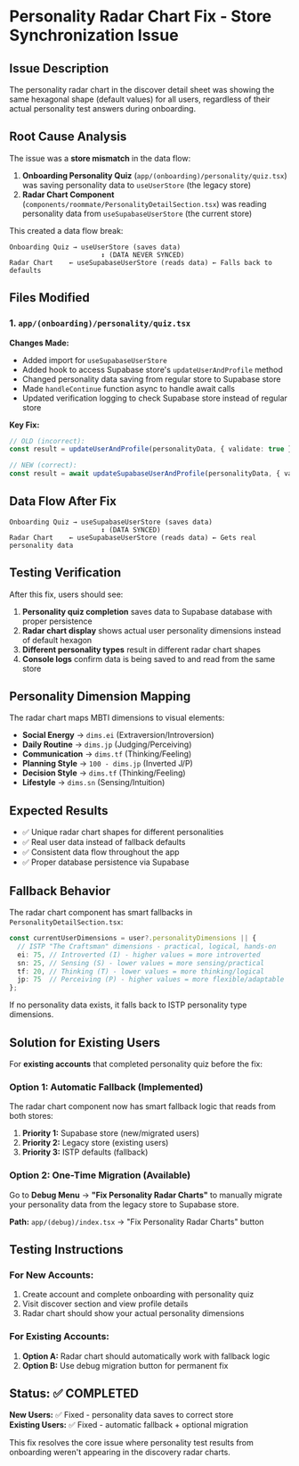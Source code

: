 # Personality Radar Chart Fix - Store Synchronization Issue

## Issue Description

The personality radar chart in the discover detail sheet was showing the same hexagonal shape (default values) for all users, regardless of their actual personality test answers during onboarding.

## Root Cause Analysis

The issue was a **store mismatch** in the data flow:

1. **Onboarding Personality Quiz** (`app/(onboarding)/personality/quiz.tsx`) was saving personality data to `useUserStore` (the legacy store)
2. **Radar Chart Component** (`components/roommate/PersonalityDetailSection.tsx`) was reading personality data from `useSupabaseUserStore` (the current store)

This created a data flow break:
```
Onboarding Quiz → useUserStore (saves data)
                       ↕ (DATA NEVER SYNCED)  
Radar Chart    ← useSupabaseUserStore (reads data) ← Falls back to defaults
```

## Files Modified

### 1. `app/(onboarding)/personality/quiz.tsx`

**Changes Made:**
- Added import for `useSupabaseUserStore`
- Added hook to access Supabase store's `updateUserAndProfile` method
- Changed personality data saving from regular store to Supabase store
- Made `handleContinue` function async to handle await calls
- Updated verification logging to check Supabase store instead of regular store

**Key Fix:**
```typescript
// OLD (incorrect):
const result = updateUserAndProfile(personalityData, { validate: true });

// NEW (correct):
const result = await updateSupabaseUserAndProfile(personalityData, { validate: true });
```

## Data Flow After Fix

```
Onboarding Quiz → useSupabaseUserStore (saves data)
                       ↕ (DATA SYNCED)  
Radar Chart    ← useSupabaseUserStore (reads data) ← Gets real personality data
```

## Testing Verification

After this fix, users should see:

1. **Personality quiz completion** saves data to Supabase database with proper persistence
2. **Radar chart display** shows actual user personality dimensions instead of default hexagon
3. **Different personality types** result in different radar chart shapes
4. **Console logs** confirm data is being saved to and read from the same store

## Personality Dimension Mapping

The radar chart maps MBTI dimensions to visual elements:

- **Social Energy** → `dims.ei` (Extraversion/Introversion)
- **Daily Routine** → `dims.jp` (Judging/Perceiving) 
- **Communication** → `dims.tf` (Thinking/Feeling)
- **Planning Style** → `100 - dims.jp` (Inverted J/P)
- **Decision Style** → `dims.tf` (Thinking/Feeling)
- **Lifestyle** → `dims.sn` (Sensing/Intuition)

## Expected Results

- ✅ Unique radar chart shapes for different personalities
- ✅ Real user data instead of fallback defaults  
- ✅ Consistent data flow throughout the app
- ✅ Proper database persistence via Supabase

## Fallback Behavior

The radar chart component has smart fallbacks in `PersonalityDetailSection.tsx`:

```typescript
const currentUserDimensions = user?.personalityDimensions || {
  // ISTP "The Craftsman" dimensions - practical, logical, hands-on
  ei: 75, // Introverted (I) - higher values = more introverted
  sn: 25, // Sensing (S) - lower values = more sensing/practical  
  tf: 20, // Thinking (T) - lower values = more thinking/logical
  jp: 75  // Perceiving (P) - higher values = more flexible/adaptable
};
```

If no personality data exists, it falls back to ISTP personality type dimensions.

## Solution for Existing Users

For **existing accounts** that completed personality quiz before the fix:

### Option 1: Automatic Fallback (Implemented)
The radar chart component now has smart fallback logic that reads from both stores:
1. **Priority 1:** Supabase store (new/migrated users)  
2. **Priority 2:** Legacy store (existing users)
3. **Priority 3:** ISTP defaults (fallback)

### Option 2: One-Time Migration (Available)
Go to **Debug Menu** → **"Fix Personality Radar Charts"** to manually migrate your personality data from the legacy store to Supabase store.

**Path:** `app/(debug)/index.tsx` → "Fix Personality Radar Charts" button

## Testing Instructions

### For New Accounts:
1. Create account and complete onboarding with personality quiz
2. Visit discover section and view profile details
3. Radar chart should show your actual personality dimensions

### For Existing Accounts:
1. **Option A:** Radar chart should automatically work with fallback logic
2. **Option B:** Use debug migration button for permanent fix

## Status: ✅ COMPLETED

**New Users:** ✅ Fixed - personality data saves to correct store  
**Existing Users:** ✅ Fixed - automatic fallback + optional migration

This fix resolves the core issue where personality test results from onboarding weren't appearing in the discovery radar charts. 